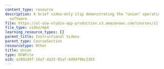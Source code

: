 ```yaml
---
content_type: resource
description: A brief video-only clip demonstrating the "union" operation in ArcGIS
  software.
file: https://ol-ocw-studio-app-production.s3.amazonaws.com/courses/11-205-introduction-to-spatial-analysis-fall-2019/a2892d9f16afda3395af6d94f9bc23b3_MIT11_205F19_union.mp4
file_type: video/mp4
learning_resource_types: []
parent_title: Instructional Videos
parent_type: CourseSection
resourcetype: Other
title: Union
type: OCWFile
uid: a2892d9f-16af-da33-95af-6d94f9bc23b3
---
```

